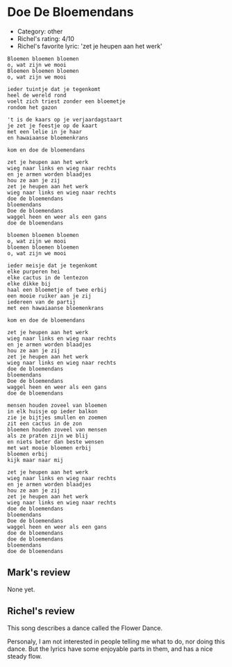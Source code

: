 # Doe De Bloemendans

 * Category: other
 * Richel's rating: 4/10
 * Richel's favorite lyric: 'zet je heupen aan het werk'

```
Bloemen bloemen bloemen
o, wat zijn we mooi
Bloemen bloemen bloemen
o, wat zijn we mooi

ieder tuintje dat je tegenkomt
heel de wereld rond
voelt zich triest zonder een bloemetje
rondom het gazon

't is de kaars op je verjaardagstaart
je zet je feestje op de kaart
met een lelie in je haar
en hawaiaanse bloemenkrans

kom en doe de bloemendans

zet je heupen aan het werk
wieg naar links en wieg naar rechts
en je armen worden blaadjes
hou ze aan je zij
zet je heupen aan het werk
wieg naar links en wieg naar rechts
doe de bloemendans
bloemendans
Doe de bloemendans
waggel heen en weer als een gans
doe de bloemendans

bloemen bloemen bloemen
o, wat zijn we mooi
bloemen bloemen bloemen
o, wat zijn we mooi

ieder meisje dat je tegenkomt
elke purperen hei
elke cactus in de lentezon
elke dikke bij
haal een bloemetje of twee erbij
een mooie ruiker aan je zij
iedereen van de partij
met een hawaiaanse bloemenkrans

kom en doe de bloemendans

zet je heupen aan het werk
wieg naar links en wieg naar rechts
en je armen worden blaadjes
hou ze aan je zij
zet je heupen aan het werk
wieg naar links en wieg naar rechts
doe de bloemendans
bloemendans
Doe de bloemendans
waggel heen en weer als een gans
doe de bloemendans

mensen houden zoveel van bloemen
in elk huisje op ieder balkon
zie je bijtjes smullen en zoemen
zit een cactus in de zon
bloemen houden zoveel van mensen
als ze praten zijn we blij
en niets beter dan beste wensen
met wat mooie bloemen erbij
bloemen erbij
kijk maar naar mij

zet je heupen aan het werk
wieg naar links en wieg naar rechts
en je armen worden blaadjes
hou ze aan je zij
zet je heupen aan het werk
wieg naar links en wieg naar rechts
doe de bloemendans
bloemendans
Doe de bloemendans
waggel heen en weer als een gans
doe de bloemendans
doe de bloemendans
bloemendans
doe de bloemendans

```

## Mark's review

None yet.

## Richel's review
 
This song describes a dance called the Flower Dance.

Personaly, I am not interested in people telling me what to do, nor doing this dance. But the lyrics have some enjoyable parts in them, and has a nice steady flow.
